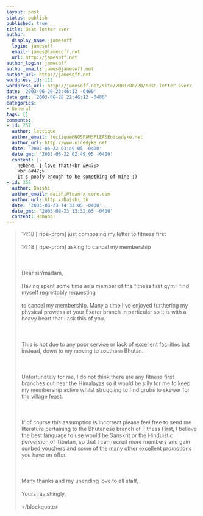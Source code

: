 ```yaml
---
layout: post
status: publish
published: true
title: Best letter ever
author:
  display_name: jamesoff
  login: jamesoff
  email: james@jamesoff.net
  url: http://jamesoff.net
author_login: jamesoff
author_email: james@jamesoff.net
author_url: http://jamesoff.net
wordpress_id: 113
wordpress_url: http://jamesoff.net/site/2003/06/20/best-letter-ever/
date: '2003-06-20 23:46:12 -0400'
date_gmt: '2003-06-20 22:46:12 -0400'
categories:
- General
tags: []
comments:
- id: 257
  author: lectique
  author_email: lectique@NOSPAMSPLEASEnicedyke.net
  author_url: http://www.nicedyke.net
  date: '2003-06-22 03:49:05 -0400'
  date_gmt: '2003-06-22 02:49:05 -0400'
  content: |-
    hehehe, I love that!<br &#47;>
    <br &#47;>
    It's poofy enough to be something of mine :)
- id: 258
  author: Daishi
  author_email: daishi@team-x-core.com
  author_url: http://Daishi.tk
  date: '2003-08-23 14:32:05 -0400'
  date_gmt: '2003-08-23 13:32:05 -0400'
  content: Hahaha!
---
```

<blockquote>14:18 [ ripe-prom] just composing my letter to fitness first<br &#47;><br />
14:18 [ ripe-prom] asking to cancel my membership<br &#47;><br />
<br &#47;><br />
Dear sir&#47;madam,<br &#47;><br />
Having spent some time as a member of the fitness first gym I find myself regrettably requesting<br &#47;><br />
to cancel my membership.  Many a time I've enjoyed furthering my physical prowess at your Exeter branch in particular so it is with a heavy heart that I ask this of you.<br &#47;><br />
<br &#47;><br />
This is not due to any poor service or lack of excellent facilities but instead, down to my moving to southern Bhutan.<br &#47;><br />
<br &#47;><br />
Unfortunately for me, I do not think there are any fitness first branches out near the Himalayas so it would be silly for me to keep my membership active whilst struggling to find grubs to skewer for the village feast.<br &#47;><br />
<br &#47;><br />
If of course this assumption is incorrect please feel free to send me literature pertaining to the Bhutanese branch of Fitness First, I believe the best language to use would be Sanskrit or the Hinduistic perversion of Tibetan, so that I can recruit more members and gain sunbed vouchers and some of the many other excellent promotions you have on offer.<br &#47;><br />
<br &#47;><br />
Many thanks and my unending love to all staff,<br &#47;><br />
Yours ravishingly,<br &#47;><br />
<&#47;blockquote></p>
